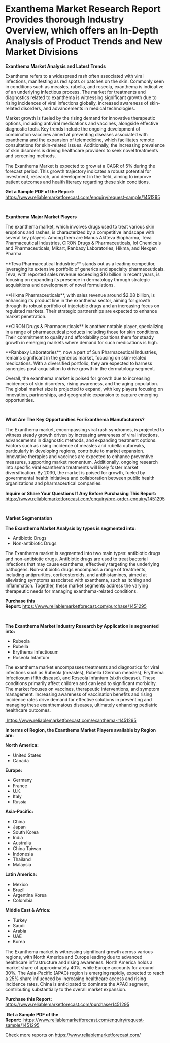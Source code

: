 <p><h1>Exanthema Market Research Report Provides thorough Industry Overview, which offers an In-Depth Analysis of Product Trends and New Market Divisions</h1></p><p><strong>Exanthema Market Analysis and Latest Trends</strong></p>
<p><p>Exanthema refers to a widespread rash often associated with viral infections, manifesting as red spots or patches on the skin. Commonly seen in conditions such as measles, rubella, and roseola, exanthema is indicative of an underlying infectious process. The market for treatments and diagnostics related to exanthema is witnessing significant growth due to rising incidences of viral infections globally, increased awareness of skin-related disorders, and advancements in medical technologies.</p><p>Market growth is fueled by the rising demand for innovative therapeutic options, including antiviral medications and vaccines, alongside effective diagnostic tools. Key trends include the ongoing development of combination vaccines aimed at preventing diseases associated with exanthema and the expansion of telemedicine, which facilitates remote consultations for skin-related issues. Additionally, the increasing prevalence of skin disorders is driving healthcare providers to seek novel treatments and screening methods.</p><p>The Exanthema Market is expected to grow at a CAGR of 5% during the forecast period. This growth trajectory indicates a robust potential for investment, research, and development in the field, aiming to improve patient outcomes and health literacy regarding these skin conditions.</p></p>
<p><strong>Get a Sample PDF of the Report:&nbsp;</strong> <a href="https://www.reliablemarketforecast.com/enquiry/request-sample/1451295?utm_campaign=1885&utm_medium=2&utm_source=Github&utm_content=ia&utm_term=03032025&utm_id=exanthema">https://www.reliablemarketforecast.com/enquiry/request-sample/1451295</a></p>
<p>&nbsp;</p>
<p><strong>Exanthema Major Market Players</strong></p>
<p><p>The exanthema market, which involves drugs used to treat various skin eruptions and rashes, is characterized by a competitive landscape with several key players. Among them are Manus Aktteva Biopharma, Teva Pharmaceutical Industries, CIRON Drugs & Pharmaceuticals, Iol Chemicals and Pharmaceuticals, Mikart, Ranbaxy Laboratories, Hikma, and Nexgen Pharma.</p><p>**Teva Pharmaceutical Industries** stands out as a leading competitor, leveraging its extensive portfolio of generics and specialty pharmaceuticals. Teva, with reported sales revenue exceeding $16 billion in recent years, is focusing on expanding its presence in dermatology through strategic acquisitions and development of novel formulations.</p><p>**Hikma Pharmaceuticals**, with sales revenue around $2.08 billion, is enhancing its product line in the exanthema sector, aiming for growth through its robust portfolio of injectable drugs and an increasing focus on regulated markets. Their strategic partnerships are expected to enhance market penetration.</p><p>**CIRON Drugs & Pharmaceuticals** is another notable player, specializing in a range of pharmaceutical products including those for skin conditions. Their commitment to quality and affordability positions them for steady growth in emerging markets where demand for such medications is high.</p><p>**Ranbaxy Laboratories**, now a part of Sun Pharmaceutical Industries, remains significant in the generics market, focusing on skin-related medications. With a diversified portfolio, they are expected to harness synergies post-acquisition to drive growth in the dermatology segment.</p><p>Overall, the exanthema market is poised for growth due to increasing incidences of skin disorders, rising awareness, and the aging population. The global market size is projected to expand, with key players focusing on innovation, partnerships, and geographic expansion to capture emerging opportunities.</p></p>
<p>&nbsp;</p>
<p><strong>What Are The Key Opportunities For Exanthema Manufacturers?</strong></p>
<p><p>The Exanthema market, encompassing viral rash syndromes, is projected to witness steady growth driven by increasing awareness of viral infections, advancements in diagnostic methods, and expanding treatment options. Factors such as rising incidence of measles and rubella outbreaks, particularly in developing regions, contribute to market expansion. Innovative therapies and vaccines are expected to enhance preventive measures, supporting market momentum. Additionally, ongoing research into specific viral exanthema treatments will likely foster market diversification. By 2030, the market is poised for growth, fueled by governmental health initiatives and collaboration between public health organizations and pharmaceutical companies.</p></p>
<p><strong>Inquire or Share Your Questions If Any Before Purchasing This Report:</strong> <a href="https://www.reliablemarketforecast.com/enquiry/pre-order-enquiry/1451295?utm_campaign=1885&utm_medium=2&utm_source=Github&utm_content=ia&utm_term=03032025&utm_id=exanthema">https://www.reliablemarketforecast.com/enquiry/pre-order-enquiry/1451295</a></p>
<p>&nbsp;</p>
<p><strong>Market Segmentation</strong></p>
<p><strong>The Exanthema Market Analysis by types is segmented into:</strong></p>
<p><ul><li>Antibiotic Drugs</li><li>Non-antibiotic Drugs</li></ul></p>
<p><p>The Exanthema market is segmented into two main types: antibiotic drugs and non-antibiotic drugs. Antibiotic drugs are used to treat bacterial infections that may cause exanthema, effectively targeting the underlying pathogens. Non-antibiotic drugs encompass a range of treatments, including antipruritics, corticosteroids, and antihistamines, aimed at alleviating symptoms associated with exanthema, such as itching and inflammation. Together, these market segments address the varying therapeutic needs for managing exanthema-related conditions.</p></p>
<p><strong>Purchase this Report:&nbsp;</strong><a href="https://www.reliablemarketforecast.com/purchase/1451295?utm_campaign=1885&utm_medium=2&utm_source=Github&utm_content=ia&utm_term=03032025&utm_id=exanthema">https://www.reliablemarketforecast.com/purchase/1451295</a></p>
<p>&nbsp;</p>
<p><strong>The Exanthema Market Industry Research by Application is segmented into:</strong></p>
<p><ul><li>Rubeola</li><li>Rubella</li><li>Erythema Infectiosum</li><li>Roseola Infantum</li></ul></p>
<p><p>The exanthema market encompasses treatments and diagnostics for viral infections such as Rubeola (measles), Rubella (German measles), Erythema Infectiosum (fifth disease), and Roseola Infantum (sixth disease). These conditions primarily affect children and can lead to significant morbidity. The market focuses on vaccines, therapeutic interventions, and symptom management. Increasing awareness of vaccination benefits and rising incidence rates drive demand for effective solutions in preventing and managing these exanthematous diseases, ultimately enhancing pediatric healthcare outcomes.</p></p>
<p><a href="https://www.reliablemarketforecast.com/exanthema-r1451295?utm_campaign=1885&utm_medium=2&utm_source=Github&utm_content=ia&utm_term=03032025&utm_id=exanthema">&nbsp;https://www.reliablemarketforecast.com/exanthema-r1451295</a></p>
<p><strong>In terms of Region, the Exanthema Market Players available by Region are:</strong></p>
<p>
    <p> <strong> North America: </strong>
        <ul>
            <li>United States</li>
            <li>Canada</li>
        </ul>
        </p> 
    <p> <strong> Europe: </strong>
        <ul>
            <li>Germany</li>
            <li>France</li>
            <li>U.K.</li>
            <li>Italy</li>
            <li>Russia</li>
        </ul>
        </p> 
    <p> <strong> Asia-Pacific: </strong>
        <ul>
            <li>China</li>
            <li>Japan</li>
            <li>South Korea</li>
            <li>India</li>
            <li>Australia</li>
            <li>China Taiwan</li>
            <li>Indonesia</li>
            <li>Thailand</li>
            <li>Malaysia</li>
        </ul>
        </p> 
    <p> <strong> Latin America: </strong>
        <ul>
            <li>Mexico</li>
            <li>Brazil</li>
            <li>Argentina Korea</li>
            <li>Colombia</li>
        </ul>
        </p> 
    <p> <strong> Middle East & Africa: </strong>
        <ul>
            <li>Turkey</li>
            <li>Saudi</li>
            <li>Arabia</li>
            <li>UAE</li>
            <li>Korea</li>
        </ul>
    </p>
    </p>
<p><p>The Exanthema market is witnessing significant growth across various regions, with North America and Europe leading due to advanced healthcare infrastructure and rising awareness. North America holds a market share of approximately 40%, while Europe accounts for around 30%. The Asia-Pacific (APAC) region is emerging rapidly, expected to reach a 25% share influenced by increasing healthcare access and rising incidence rates. China is anticipated to dominate the APAC segment, contributing substantially to the overall market expansion.</p></p>
<p><strong>Purchase this Report: </strong><a href="https://www.reliablemarketforecast.com/purchase/1451295?utm_campaign=1885&utm_medium=2&utm_source=Github&utm_content=ia&utm_term=03032025&utm_id=exanthema">https://www.reliablemarketforecast.com/purchase/1451295</a></p>
<p>&nbsp;<strong>Get a Sample PDF of the Report:&nbsp;&nbsp;</strong><a href="https://www.reliablemarketforecast.com/enquiry/request-sample/1451295?utm_campaign=1885&utm_medium=2&utm_source=Github&utm_content=ia&utm_term=03032025&utm_id=exanthema">https://www.reliablemarketforecast.com/enquiry/request-sample/1451295</a></p>
<p><strong></strong></p>
<p>Check more reports on <a href="https://www.reliablemarketforecast.com/?utm_campaign=1885&utm_medium=2&utm_source=Github&utm_content=ia&utm_term=03032025&utm_id=exanthema">https://www.reliablemarketforecast.com/</a></p>